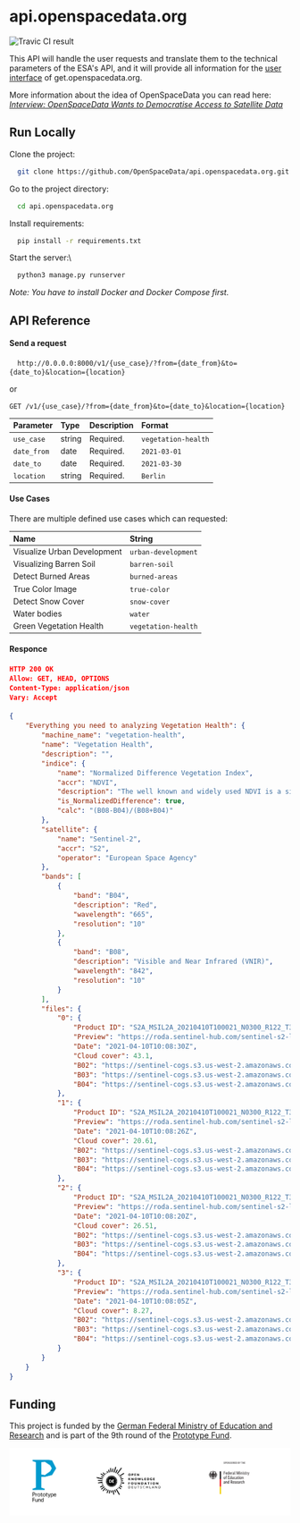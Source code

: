 # api.openspacedata.org

![Travic CI result](https://travis-ci.com/OpenSpaceData/api.openspacedata.org.svg?branch=master)

This API will handle the user requests and translate them to the technical parameters of the ESA's API, and it will provide all information for the [user interface](https://github.com/OpenSpaceData/get.openspacedata.org) of get.openspacedata.org.

More information about the idea of OpenSpaceData you can read here:  *[Interview: OpenSpaceData Wants to Democratise Access to Satellite Data](https://en.reset.org/blog/interview-openspacedata-wants-democratise-access-satellite-data-05252021)*
## Run Locally

Clone the project:

```bash
  git clone https://github.com/OpenSpaceData/api.openspacedata.org.git
```

Go to the project directory:

```bash
  cd api.openspacedata.org
```

Install requirements:

```bash
  pip install -r requirements.txt
```

Start the server:\

```bash
  python3 manage.py runserver
```
*Note: You have to install Docker and Docker Compose first.*
## API Reference

#### Send a request

```http
  http://0.0.0.0:8000/v1/{use_case}/?from={date_from}&to={date_to}&location={location}
```

or

```http
GET /v1/{use_case}/?from={date_from}&to={date_to}&location={location}
```

| Parameter | Type     | Description                | Format                |
| :-------- | :------- | :------------------------- | :------------------------- |
| `use_case` | string | Required. | `vegetation-health` |
| `date_from` | date | Required. |  `2021-03-01` |
| `date_to` | date | Required. |  `2021-03-30` |
| `location` | string | Required. |  `Berlin` |

#### Use Cases
There are multiple defined use cases which can requested:

| Name | String |
| :-------- | :------- |
| Visualize Urban Development | `urban-development` |
| Visualizing Barren Soil | `barren-soil` |
| Detect Burned Areas | `burned-areas` |
| True Color Image | `true-color` |
| Detect Snow Cover | `snow-cover` |
| Water bodies | `water` |
| Green Vegetation Health | `vegetation-health` |

#### Responce

```json
HTTP 200 OK
Allow: GET, HEAD, OPTIONS
Content-Type: application/json
Vary: Accept

{
    "Everything you need to analyzing Vegetation Health": {
        "machine_name": "vegetation-health",
        "name": "Vegetation Health",
        "description": "",
        "indice": {
            "name": "Normalized Difference Vegetation Index",
            "accr": "NDVI",
            "description": "The well known and widely used NDVI is a simple, but effective index for quantifying green vegetation. It normalizes green leaf scattering in Near Infra-red wavelengths with chlorophyll absorption in red wavelengths.\r\n\r\nThe value range of the NDVI is -1 to 1. Negative values of NDVI (values approaching -1) correspond to water. Values close to zero (-0.1 to 0.1) generally correspond to barren areas of rock, sand, or snow. Low, positive values represent shrub and grassland (approximately 0.2 to 0.4), while high values indicate temperate and tropical rainforests (values approaching 1). It is a good proxy for live green vegetation.",
            "is_NormalizedDifference": true,
            "calc": "(B08-B04)/(B08+B04)"
        },
        "satellite": {
            "name": "Sentinel-2",
            "accr": "S2",
            "operator": "European Space Agency"
        },
        "bands": [
            {
                "band": "B04",
                "description": "Red",
                "wavelength": "665",
                "resolution": "10"
            },
            {
                "band": "B08",
                "description": "Visible and Near Infrared (VNIR)",
                "wavelength": "842",
                "resolution": "10"
            }
        ],
        "files": {
            "0": {
                "Product ID": "S2A_MSIL2A_20210410T100021_N0300_R122_T33TVJ_20210410T115211",
                "Preview": "https://roda.sentinel-hub.com/sentinel-s2-l1c/tiles/33/T/VJ/2021/4/10/0/preview.jpg",
                "Date": "2021-04-10T10:08:30Z",
                "Cloud cover": 43.1,
                "B02": "https://sentinel-cogs.s3.us-west-2.amazonaws.com/sentinel-s2-l2a-cogs/33/T/VJ/2021/4/S2A_33TVJ_20210410_0_L2A/B02.tif",
                "B03": "https://sentinel-cogs.s3.us-west-2.amazonaws.com/sentinel-s2-l2a-cogs/33/T/VJ/2021/4/S2A_33TVJ_20210410_0_L2A/B03.tif",
                "B04": "https://sentinel-cogs.s3.us-west-2.amazonaws.com/sentinel-s2-l2a-cogs/33/T/VJ/2021/4/S2A_33TVJ_20210410_0_L2A/B04.tif"
            },
            "1": {
                "Product ID": "S2A_MSIL2A_20210410T100021_N0300_R122_T33TWJ_20210410T115211",
                "Preview": "https://roda.sentinel-hub.com/sentinel-s2-l1c/tiles/33/T/WJ/2021/4/10/0/preview.jpg",
                "Date": "2021-04-10T10:08:26Z",
                "Cloud cover": 20.61,
                "B02": "https://sentinel-cogs.s3.us-west-2.amazonaws.com/sentinel-s2-l2a-cogs/33/T/WJ/2021/4/S2A_33TWJ_20210410_0_L2A/B02.tif",
                "B03": "https://sentinel-cogs.s3.us-west-2.amazonaws.com/sentinel-s2-l2a-cogs/33/T/WJ/2021/4/S2A_33TWJ_20210410_0_L2A/B03.tif",
                "B04": "https://sentinel-cogs.s3.us-west-2.amazonaws.com/sentinel-s2-l2a-cogs/33/T/WJ/2021/4/S2A_33TWJ_20210410_0_L2A/B04.tif"
            },
            "2": {
                "Product ID": "S2A_MSIL2A_20210410T100021_N0300_R122_T33TUK_20210410T115211",
                "Preview": "https://roda.sentinel-hub.com/sentinel-s2-l1c/tiles/33/T/UK/2021/4/10/0/preview.jpg",
                "Date": "2021-04-10T10:08:20Z",
                "Cloud cover": 26.51,
                "B02": "https://sentinel-cogs.s3.us-west-2.amazonaws.com/sentinel-s2-l2a-cogs/33/T/UK/2021/4/S2A_33TUK_20210410_0_L2A/B02.tif",
                "B03": "https://sentinel-cogs.s3.us-west-2.amazonaws.com/sentinel-s2-l2a-cogs/33/T/UK/2021/4/S2A_33TUK_20210410_0_L2A/B03.tif",
                "B04": "https://sentinel-cogs.s3.us-west-2.amazonaws.com/sentinel-s2-l2a-cogs/33/T/UK/2021/4/S2A_33TUK_20210410_0_L2A/B04.tif"
            },
            "3": {
                "Product ID": "S2A_MSIL2A_20210410T100021_N0300_R122_T33TUL_20210410T115211",
                "Preview": "https://roda.sentinel-hub.com/sentinel-s2-l1c/tiles/33/T/UL/2021/4/10/0/preview.jpg",
                "Date": "2021-04-10T10:08:05Z",
                "Cloud cover": 8.27,
                "B02": "https://sentinel-cogs.s3.us-west-2.amazonaws.com/sentinel-s2-l2a-cogs/33/T/UL/2021/4/S2A_33TUL_20210410_0_L2A/B02.tif",
                "B03": "https://sentinel-cogs.s3.us-west-2.amazonaws.com/sentinel-s2-l2a-cogs/33/T/UL/2021/4/S2A_33TUL_20210410_0_L2A/B03.tif",
                "B04": "https://sentinel-cogs.s3.us-west-2.amazonaws.com/sentinel-s2-l2a-cogs/33/T/UL/2021/4/S2A_33TUL_20210410_0_L2A/B04.tif"
            }
        }
    }
}
```

## Funding

This project is funded by the [German Federal Ministry of Education and Research](http://bmbf.de)
and is part of the 9th round of the [Prototype Fund](http://prototypefund.de).

![Logo of Prototype Fund, Open Knowledge Foundation and the German Federal Ministry of Education and Research](/assets/funding-logos.png)
